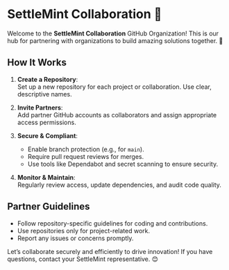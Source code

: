 # SettleMint Collaboration 🚀

Welcome to the **SettleMint Collaboration** GitHub Organization! This is our hub for partnering with organizations to build amazing solutions together. 🎉

## How It Works
1. **Create a Repository**:  
   Set up a new repository for each project or collaboration. Use clear, descriptive names.  

2. **Invite Partners**:  
   Add partner GitHub accounts as collaborators and assign appropriate access permissions.  

3. **Secure & Compliant**:  
   - Enable branch protection (e.g., for `main`).  
   - Require pull request reviews for merges.  
   - Use tools like Dependabot and secret scanning to ensure security.  

4. **Monitor & Maintain**:  
   Regularly review access, update dependencies, and audit code quality.  

## Partner Guidelines  
- Follow repository-specific guidelines for coding and contributions.  
- Use repositories only for project-related work.  
- Report any issues or concerns promptly.  

Let’s collaborate securely and efficiently to drive innovation! If you have questions, contact your SettleMint representative. 😊  
